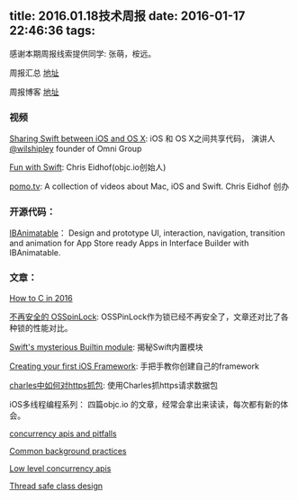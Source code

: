 title: 2016.01.18技术周报
date: 2016-01-17 22:46:36
tags:
---
感谢本期周报线索提供同学: 张萌，桉远。

周报汇总 [地址](https://github.com/BaiduHiDeviOS/iOS-Tech-Weekly)

周报博客 [地址](http://baiduhidevios.github.io/)

### 视频

[Sharing Swift between iOS and OS X](https://www.skilled.io/wilshipley/sharing-swift-between-ios-and-os-x): iOS 和 OS X之间共享代码， 演讲人 [@wilshipley](https://twitter.com/wilshipley) founder of Omni Group

[Fun with Swift](https://www.youtube.com/watch?v=KNJ_UPebGOQ): Chris Eidhof(objc.io创始人)

[pomo.tv](http://www.pomo.tv/): A collection of videos about Mac, iOS and Swift. Chris Eidhof 创办


### 开源代码：

[IBAnimatable](https://github.com/JakeLin/IBAnimatable)： Design and prototype UI, interaction, navigation, transition and animation for App Store ready Apps in Interface Builder with IBAnimatable.


### 文章：

[How to C in 2016](https://matt.sh/howto-c)

[不再安全的 OSSpinLock](http://blog.ibireme.com/2016/01/16/spinlock_is_unsafe_in_ios/): OSSPinLock作为锁已经不再安全了，文章还对比了各种锁的性能对比。

[Swift's mysterious Builtin module](http://ankit.im/swift/2016/01/12/swift-mysterious-builtin-module/):  揭秘Swift内置模块

[Creating your first iOS Framework](https://robots.thoughtbot.com/creating-your-first-ios-framework): 手把手教你创建自己的framework

[charles中如何对https抓包](http://www.15yan.com/story/8PFT2WXTOiv/): 使用Charles抓https请求数据包

iOS多线程编程系列：
四篇objc.io 的文章，经常会拿出来读读，每次都有新的体会。

[concurrency apis and pitfalls](https://www.objc.io/issues/2-concurrency/concurrency-apis-and-pitfalls/)

[Common background practices](https://www.objc.io/issues/2-concurrency/common-background-practices/)

[Low level concurrency apis](https://www.objc.io/issues/2-concurrency/low-level-concurrency-apis/)

[Thread safe class design](https://www.objc.io/issues/2-concurrency/thread-safe-class-design/)
